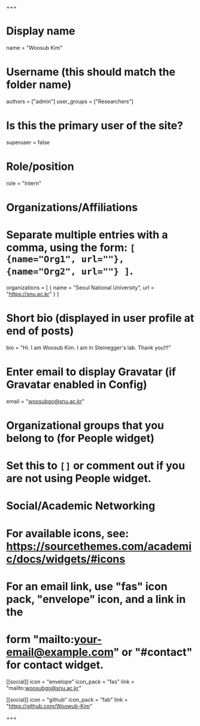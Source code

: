 +++

# Display name
name = "Woosub Kim"

# Username (this should match the folder name)
authors = ["admin"]
user_groups = ["Researchers"]
# Is this the primary user of the site?
superuser = false

# Role/position
role = "Intern"

# Organizations/Affiliations
#   Separate multiple entries with a comma, using the form: `[ {name="Org1", url=""}, {name="Org2", url=""} ]`.
organizations = [ { name = "Seoul National University", url = "https://snu.ac.kr" } ]

# Short bio (displayed in user profile at end of posts)
bio = "Hi. I am Woosub Kim. I am in Steinegger's lab. Thank you!!!"

# Enter email to display Gravatar (if Gravatar enabled in Config)
email = "woosubgo@snu.ac.kr"


# Organizational groups that you belong to (for People widget)
#   Set this to `[]` or comment out if you are not using People widget.


# Social/Academic Networking
# For available icons, see: https://sourcethemes.com/academic/docs/widgets/#icons
#   For an email link, use "fas" icon pack, "envelope" icon, and a link in the
#   form "mailto:your-email@example.com" or "#contact" for contact widget.

[[social]]
  icon = "envelope"
  icon_pack = "fas"
  link = "mailto:woosubgo@snu.ac.kr"
  
[[social]] 
  icon = "github" 
  icon_pack = "fab" 
  link = "https://github.com/Woowub-Kim"

+++


